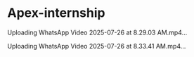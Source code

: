 # Apex-internship


Uploading WhatsApp Video 2025-07-26 at 8.29.03 AM.mp4…



Uploading WhatsApp Video 2025-07-26 at 8.33.41 AM.mp4…

